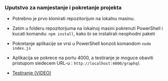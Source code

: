 ### Uputstvo za namjestanje i pokretanje projekta

- Potrebno je prvo klonirati repozitorijum na lokalnu masinu. 
- Zatim u folderu repozitorijuma na lokalnoj masini pokrenuti PowerShell i kucati komandu: `npm install`, kako bi se instalirali neophodni paketi
- Pokretanje aplikacije se vrsi u PowerShell konzoli komandom `node index.js`
- Aplikacija se pokrece na portu 4000, a testiranje je moguce obaviti pristupom sledecem  URL-u : `http://localhost:4000/graphql`

- [Testiranje (VIDEO) ](https://www.youtube.com/watch?v=3ueIhd83OoA)



